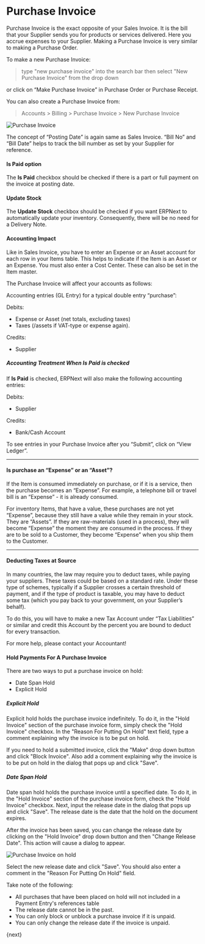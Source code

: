 <!-- add-breadcrumbs -->
# Purchase Invoice

Purchase Invoice is the exact opposite of your Sales Invoice. It is the bill
that your Supplier sends you for products or services delivered. Here you
accrue expenses to your Supplier. Making a Purchase Invoice is very similar to
making a Purchase Order.

To make a new Purchase Invoice:
> type "new purchase invoice" into the search bar then select "New Purchase 
Invoice" from the drop down

or click on “Make Purchase Invoice” in Purchase Order or Purchase Receipt.

You can also create a Purchase Invoice from:
> Accounts > Billing > Purchase Invoice > New Purchase Invoice

<img class="screenshot" alt="Purchase Invoice" src="{{docs_base_url}}/assets/img/accounts/purchase-invoice.png">

The concept of “Posting Date” is again same as Sales Invoice. “Bill No” and
“Bill Date” helps to track the bill number as set by your Supplier for
reference.

#### Is Paid option
The **Is Paid** checkbox should be checked if there is a part or full payment 
on the invoice at posting date.

#### Update Stock
The **Update Stock** checkbox should be checked if you want ERPNext to automatically
 update your inventory. Consequently, there will be no need for a Delivery Note.

#### Accounting Impact

Like in Sales Invoice, you have to enter an Expense or an Asset account for
each row in your Items table. This helps to indicate if the Item is an Asset
or an Expense. You must also enter a Cost Center. These can also be set in the
Item master.

The Purchase Invoice will affect your accounts as follows:

Accounting entries (GL Entry) for a typical double entry “purchase”:

Debits:

  * Expense or Asset (net totals, excluding taxes)
  * Taxes (/assets if VAT-type or expense again).

Credits:

  * Supplier
  
##### Accounting Treatment When **Is Paid** is checked
If **Is Paid** is checked, ERPNext will also make the following
accounting entries:

Debits:

  * Supplier
  
Credits:
  * Bank/Cash Account
  
To see entries in your Purchase Invoice after you “Submit”, click on “View
Ledger”.

* * *

#### Is purchase an “Expense” or an “Asset”?

If the Item is consumed immediately on purchase, or if it is a service, then
the purchase becomes an “Expense”. For example, a telephone bill or travel
bill is an “Expense” - it is already consumed.

For inventory Items, that have a value, these purchases are not yet “Expense”,
because they still have a value while they remain in your stock. They are
“Assets”. If they are raw-materials (used in a process), they will become
“Expense” the moment they are consumed in the process. If they are to be sold
to a Customer, they become “Expense” when you ship them to the Customer.

* * *

#### Deducting Taxes at Source

In many countries, the law may require you to deduct taxes, while paying your
suppliers. These taxes could be based on a standard rate. Under these type of
schemes, typically if a Supplier crosses a certain threshold of payment, and
if the type of product is taxable, you may have to deduct some tax (which you
pay back to your government, on your Supplier’s behalf).

To do this, you will have to make a new Tax Account under “Tax Liabilities” or
similar and credit this Account by the percent you are bound to deduct for
every transaction.

For more help, please contact your Accountant!

#### Hold Payments For A Purchase Invoice
There are two ways to put a purchase invoice on hold:
- Date Span Hold
- Explicit Hold

##### Explicit Hold
Explicit hold holds the purchase invoice indefinitely. 
To do it, in the "Hold Invoice" section of the purchase invoice form, simply 
check the "Hold Invoice" checkbox. In the "Reason For Putting On Hold" text 
field, type a comment explaining why the invoice is to be put on hold.

If you need to hold a submitted invoice, click the "Make" drop down button 
and click "Block Invoice". Also add a comment explaining why the invoice is 
to be put on hold in the dialog that pops up and click "Save".

##### Date Span Hold
Date span hold holds the purchase invoice until a 
specified date. To do it, in the "Hold Invoice" section of the purchase 
invoice form, check the "Hold Invoice" checkbox. Next, input the release date 
in the dialog that pops up and click "Save". The release date is the date 
that the hold on the document expires.

After the invoice has been saved, you can change the release date by clicking 
on the "Hold Invoice" drop down button and then "Change Release Date". This 
action will cause a dialog to appear. 

<img class="screenshot" alt="Purchase Invoice on hold" src="{{docs_base_url}}/assets/img/accounts/purchase-invoice-hold.png">

Select the new release date and click "Save". You should also enter a comment 
in the "Reason For Putting On Hold" field.

Take note of the following:
- All purchases that have been placed on hold will not included in a Payment Entry's references table
- The release date cannot be in the past.
- You can only block or unblock a purchase invoice if it is unpaid.
- You can only change the release date if the invoice is unpaid.
 

{next}
